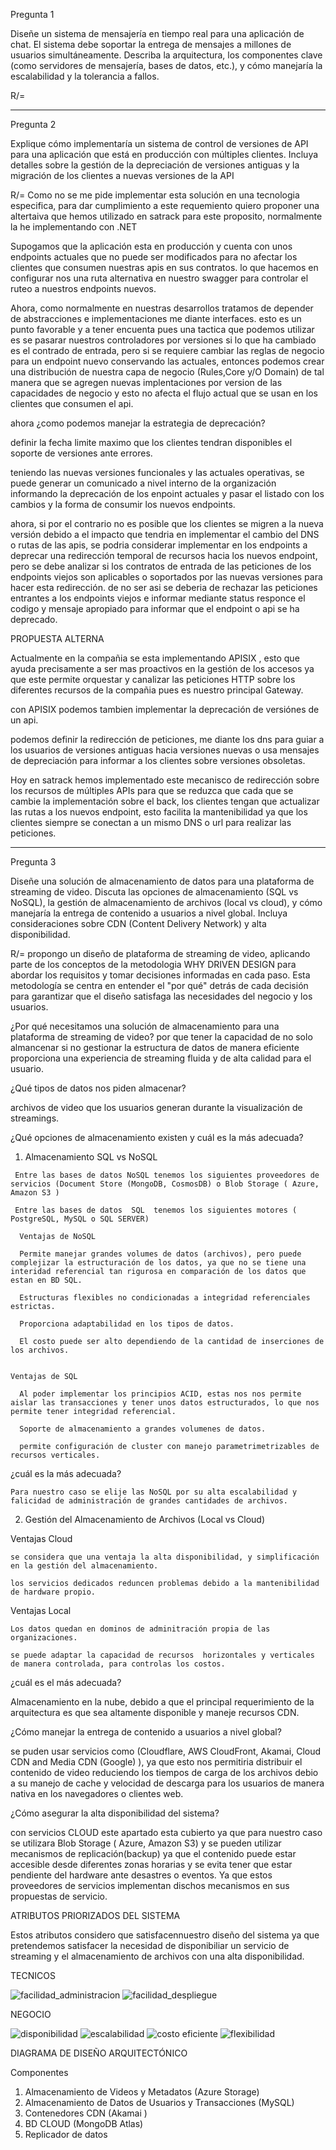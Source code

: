 Pregunta 1

Diseñe un sistema de mensajería en tiempo real para una
aplicación de chat. El sistema debe soportar la entrega de
mensajes a millones de usuarios simultáneamente. Describa
la arquitectura, los componentes clave (como servidores de
mensajería, bases de datos, etc.), y cómo manejaría la
escalabilidad y la tolerancia a fallos.

R/=

-----------------------------------------------------------------------

Pregunta 2

Explique cómo implementaría un sistema de control de
versiones de API para una aplicación que está en producción
con múltiples clientes. Incluya detalles sobre la gestión de la
depreciación de versiones antiguas y la migración de los
clientes a nuevas versiones de la API

R/= Como no se me pide implementar esta solución en una tecnologia especifica, para dar cumplimiento a este requemiento quiero proponer una altertaiva que hemos utilizado en satrack para este proposito, normalmente la he implementando con .NET

Supogamos que la aplicación esta en producción y cuenta con unos endpoints actuales que no puede ser modificados para no afectar los clientes que consumen nuestras apis en sus contratos. lo que hacemos en configurar nos una ruta alternativa  en nuestro swagger para controlar el ruteo a nuestros endpoints nuevos.

Ahora, como normalmente en nuestras desarrollos tratamos de depender de abstracciones e implementaciones me diante interfaces. esto es un punto favorable y a tener encuenta pues una tactica que podemos utilizar es se pasarar nuestros controladores por versiones 
si lo que ha cambiado es el contrado de entrada, pero si se requiere cambiar las reglas de negocio para un endpoint nuevo conservando las actuales, entonces  podemos crear una distribución de nuestra capa de negocio (Rules,Core y/O Domain) de tal manera que se agregen nuevas implentaciones por version de las capacidades de negocio y esto no afecta el flujo actual que se usan en los clientes que consumen el api.

ahora  ¿como podemos manejar la estrategia de deprecación?

definir la fecha limite maximo que los clientes tendran disponibles el soporte de versiones ante errores. 

teniendo las nuevas versiones funcionales y las actuales operativas, se puede generar  un comunicado a nivel interno de la organización informando la deprecación de los enpoint actuales y pasar el listado con los cambios y la forma de consumir los nuevos endpoints.

ahora, si por el contrario no es posible que los clientes se migren a la nueva versión debido a el impacto que tendria en implementar el cambio del DNS o rutas de las apis, se podria considerar implementar en los endpoints a deprecar una redirección temporal de recursos hacia los nuevos endpoint, pero se debe analizar si los contratos de entrada de las peticiones de los endpoints viejos son aplicables o soportados por las nuevas versiones para hacer esta redirección. de no ser asi se deberia de rechazar las peticiones entrantes a los endpoints viejos e informar mediante status responce el codigo y mensaje apropiado para informar que el endpoint o api se ha deprecado.


PROPUESTA ALTERNA

Actualmente en la compañia se esta implementando APISIX , esto que ayuda precisamente a ser mas proactivos en la gestión de los accesos ya que este permite orquestar y canalizar las peticiones HTTP sobre los diferentes recursos de la compañia pues es nuestro principal Gateway.

con APISIX podemos tambien implementar la deprecación de versiónes de un api.

podemos definir la redirección de peticiones, me diante los dns para guiar a los usuarios de versiones antiguas hacia versiones nuevas o usa mensajes de depreciación para informar a los clientes sobre versiones obsoletas.

Hoy en satrack hemos implementado este mecanisco de redirección sobre los recursos de múltiples APIs para que se reduzca que cada que se cambie la implementación sobre el back, los clientes tengan que actualizar las rutas a los nuevos endpoint, esto facilita la mantenibilidad ya que los clientes siempre se conectan a un mismo DNS o url para realizar las peticiones.



-----------------------------------------------------------------------
Pregunta 3

Diseñe una solución de almacenamiento de datos para una
plataforma de streaming de video. Discuta las opciones de
almacenamiento (SQL vs NoSQL), la gestión de
almacenamiento de archivos (local vs cloud), y cómo
manejaría la entrega de contenido a usuarios a nivel global.
Incluya consideraciones sobre CDN (Content Delivery
Network) y alta disponibilidad.



R/= propongo un diseño de plataforma de streaming de video, aplicando parte de los conceptos de la metodologia WHY DRIVEN DESIGN para abordar los requisitos y tomar decisiones informadas en cada paso. Esta metodología se centra en entender el "por qué" detrás de cada decisión para garantizar que el diseño satisfaga las necesidades del negocio y los usuarios.

¿Por qué necesitamos una solución de almacenamiento para una plataforma de streaming de video?
  por que tener la capacidad de no solo almancenar si no gestionar la estructura de datos de manera eficiente proporciona una experiencia de streaming fluida y de alta calidad para el usuario.

¿Qué tipos de datos nos piden almacenar?

  archivos de video que los usuarios generan durante la visualización de streamings.

¿Qué opciones de almacenamiento existen y cuál es la más adecuada?

   1. Almacenamiento SQL vs NoSQL
      
     Entre las bases de datos NoSQL tenemos los siguientes proveedores de servicios (Document Store (MongoDB, CosmosDB) o Blob Storage ( Azure, Amazon S3 )
   
     Entre las bases de datos  SQL  tenemos los siguientes motores ( PostgreSQL, MySQL o SQL SERVER)
   
      Ventajas de NoSQL
    
      Permite manejar grandes volumes de datos (archivos), pero puede complejizar la estructuración de los datos, ya que no se tiene una interidad referencial tan rigurosa en comparación de los datos que estan en BD SQL.
      
      Estructuras flexibles no condicionadas a integridad referenciales estrictas.
      
      Proporciona adaptabilidad en los tipos de datos.
      
      El costo puede ser alto dependiendo de la cantidad de inserciones de los archivos.
  
    
    Ventajas de SQL
    
      Al poder implementar los principios ACID, estas nos nos permite aislar las transacciones y tener unos datos estructurados, lo que nos permite tener integridad referencial. 
      
      Soporte de almacenamiento a grandes volumenes de datos.
    
      permite configuración de cluster con manejo parametrimetrizables de recursos verticales.
  
  ¿cuál es la más adecuada?
  
    Para nuestro caso se elije las NoSQL por su alta escalabilidad y falicidad de administración de grandes cantidades de archivos.
  
      
   2. Gestión del Almacenamiento de Archivos (Local vs Cloud)
  
  Ventajas Cloud 
  
    se considera que una ventaja la alta disponibilidad, y simplificación en la gestión del almacenamiento.
  
    los servicios dedicados reduncen problemas debido a la mantenibilidad de hardware propio.
  
  Ventajas Local 
  
    Los datos quedan en dominos de adminitración propia de las organizaciones.
  
    se puede adaptar la capacidad de recursos  horizontales y verticales de manera controlada, para controlas los costos.
  
  ¿cuál es el más adecuada?
  
   Almacenamiento en la nube, debido a que el principal requerimiento de la arquitectura es que sea altamente disponible y maneje recursos CDN.

¿Cómo manejar la entrega de contenido a usuarios a nivel global?

  se puden usar servicios como (Cloudflare, AWS CloudFront, Akamai, Cloud CDN and Media CDN (Google) ), ya que esto nos permitiria distribuir el contenido de video reduciendo los tiempos de carga de los archivos debio a su manejo de cache y velocidad de descarga para los usuarios de manera nativa en los navegadores o clientes web.

¿Cómo asegurar la alta disponibilidad del sistema?

  con servicios CLOUD este apartado esta cubierto ya que para nuestro caso se utilizara Blob Storage ( Azure, Amazon S3) y se pueden utilizar mecanismos de replicación(backup) ya que el contenido puede estar accesible desde diferentes zonas horarias y se evita tener que estar pendiente del hardware ante desastres o eventos. Ya que estos proveedores de servicios implementan dischos mecanismos en sus propuestas de servicio.

ATRIBUTOS PRIORIZADOS DEL SISTEMA

Estos atributos considero que satisfacennuestro diseño del sistema ya que pretendemos satisfacer la necesidad de disponibiliar un servicio de streaming y el almacenamiento de archivos con una alta disponibilidad.

TECNICOS

  ![facilidad_administracion](https://github.com/user-attachments/assets/1d8ca100-3796-4b08-95f7-6fcc636ba1ff)
  ![facilidad_despliegue](https://github.com/user-attachments/assets/f0220fff-1aac-4718-a27a-f6496f187124)

NEGOCIO

  ![disponibilidad](https://github.com/user-attachments/assets/8a3c4ff8-2c2b-403e-a488-4bf3a5d6628c)
  ![escalabilidad](https://github.com/user-attachments/assets/81408c5c-26c5-4d58-b577-52836b1ceb98)
  ![costo eficiente](https://github.com/user-attachments/assets/b36b3976-06d6-49b6-a1d3-e6873740902d)
  ![flexibilidad](https://github.com/user-attachments/assets/45d53d24-861c-49a7-893e-7f3361e8b1e3)


DIAGRAMA DE DISEÑO ARQUITECTÓNICO

Componentes 

  1) Almacenamiento de Videos y Metadatos (Azure Storage)
  2) Almacenamiento de Datos de Usuarios y Transacciones (MySQL)
  3) Contenedores CDN (Akamai )
  4) BD CLOUD (MongoDB Atlas)
  5) Replicador de datos



